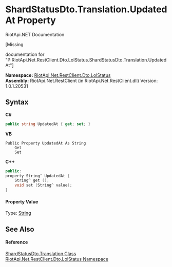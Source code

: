 # ShardStatusDto.Translation.UpdatedAt Property 
RiotApi.NET Documentation 

\[Missing <summary> documentation for "P:RiotApi.Net.RestClient.Dto.LolStatus.ShardStatusDto.Translation.UpdatedAt"\]

**Namespace:**&nbsp;<a href="66f53e8a-3927-5030-7a13-b2f33de3f826">RiotApi.Net.RestClient.Dto.LolStatus</a><br />**Assembly:**&nbsp;RiotApi.Net.RestClient (in RiotApi.Net.RestClient.dll) Version: 1.0.1.20531

## Syntax

**C#**<br />
``` C#
public string UpdatedAt { get; set; }
```

**VB**<br />
``` VB
Public Property UpdatedAt As String
	Get
	Set
```

**C++**<br />
``` C++
public:
property String^ UpdatedAt {
	String^ get ();
	void set (String^ value);
}
```


#### Property Value
Type: <a href="http://msdn2.microsoft.com/en-us/library/s1wwdcbf" target="_blank">String</a>

## See Also


#### Reference
<a href="e6c9c35e-b1fe-7afa-e75b-7f39e3b92eb4">ShardStatusDto.Translation Class</a><br /><a href="66f53e8a-3927-5030-7a13-b2f33de3f826">RiotApi.Net.RestClient.Dto.LolStatus Namespace</a><br />